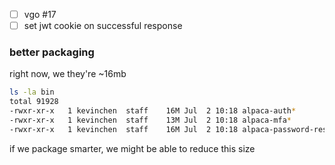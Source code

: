 - [ ] vgo #17
- [ ] set jwt cookie on successful response

### better packaging
right now, we they're ~16mb
```bash
ls -la bin
total 91928
-rwxr-xr-x   1 kevinchen  staff    16M Jul  2 10:18 alpaca-auth*
-rwxr-xr-x   1 kevinchen  staff    13M Jul  2 10:18 alpaca-mfa*
-rwxr-xr-x   1 kevinchen  staff    16M Jul  2 10:18 alpaca-password-reset*
```

if we package smarter, we might be able to reduce this size